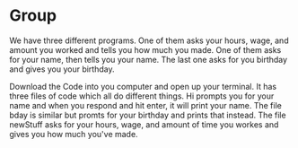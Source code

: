 # Group
We have three different programs. One of them asks your hours, wage, and amount you worked and tells you how much you made. One of them asks for your name, then tells you your name. The last one asks for you birthday and gives you your birthday. 

Download the Code into you computer and open up your terminal. It has three files of code which all do different things. Hi prompts you for your name and when you respond and hit enter, it will print your name. The file bday is similar but promts for your birthday and prints that instead. The file newStuff asks for your hours, wage, and amount of time you workes and gives you how much you've made. 
